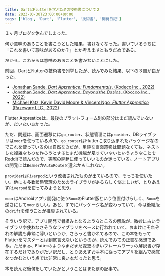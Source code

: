 ```yaml
---
title: DartとFlutterを学ぶための技術書について２
date: 2023-03-30T23:00:00+09:00
tags: ['blog', 'Dart', 'Flutter', '技術書', '開発日記']
---
```

１ヶ月ブログを休んでしまった。

何か意味のあることを書こうとした結果、書けなくなった。書いているうちに「これを書いて意味があるのか？」とか考え出すともうだめである。

だから、これからは意味のあることを書かないことにした。

前回、DartとFlutterの技術書を列挙したが、読んでみた結果、以下の３冊が良かった。

- [Jonathan Sande, *Dart Apprentice: Fundamentals*, (Kodeco Inc., 2022)](https://amzn.asia/d/g3r1gVp)
- [Jonathan Sande, *Dart Apprentice: Beyond the Basics*, (Kodeco Inc., 2022)](https://amzn.asia/d/h0XmfPW)
- [Michael Katz, Kevin David Moore & Vincent Ngo, *Flutter Apprentice* (Razeware LLC., 2022)](https://amzn.asia/d/dBNcqpW)

Flutter Apprenticeは、最後のプラットフォーム別の部分はまだ読んでいないが、だいたい良かった。

ただ、問題は、画面遷移には`go_router`、状態管理には`provider`、DBライブラリは`moor`を使っている点で、`go_router`はFlutterに取り込まれたパッケージなのでこれを使っているのは自然なのだが、単純な画面遷移は問題なくても、ネストした複雑なものを作ろうとするとまだ機能が足りていないというようなことをRedditで読んだので、実際の開発に使っていいものか迷っている。ノートアプリの開発には`Beamer`か`AutoRoute`を選ぶかもしれない。

`provider`は`Riverpod`という改善されたものが出ているので、そっちを使いたい。他にも多数状態管理のためのライブラリがあるらしく悩ましいが、とりあえず`Riverpod`を使ってみようと思う。

`moor`はAndroidアプリ開発に使う`Room`のFlutter版という位置付けらしく、`Room`を逆さにして`moor`らしい。あと、すでにパッケージ名が変わっていて、今は後継版の`drift`を使うことが推奨されている。

そういう訳で、アプリ開発で骨組みとなるようなところの解説が、微妙に古いライブラリや使わなさそうなライブラリをベースに行われていて、おまけにそれぞれの解説も非常に薄いというか、さらっと書かれてるので、この本をもってFlutterをマスターとは到底言えないというのが、読んでみての正直な感想である。ただまぁ、Flutterのようなまだまだ変更の多いフレームワークの解説書が存在するだけでありがたい訳だし、とりあえずお手本に従ってアプリを組んで感覚をつかむという点では非常に良い本だったと思う。

本を読んだ後何をしていたかということはまた別の記事で。
